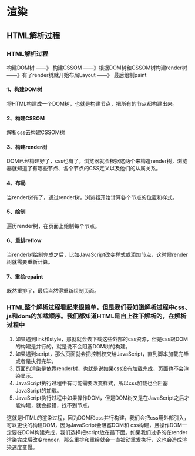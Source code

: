 <!--
 * @Author: xx
 * @Date: 2021-06-25 16:19:37
 * @LastEditors: 青峰
 * @LastEditTime: 2021-06-25 16:42:22
 * @FilePath: /vue-press/docs/html-doc/render.md
-->

# 渲染

## HTML解析过程

### HTML解析过程

构建DOM树 ——》 构建CSSOM ——》根据DOM树和CSSOM树构建render树 ——》有了render树就开始布局Layout ——》 最后绘制paint

#### 1、构建DOM树

将HTML构建成一个DOM树，也就是构建节点，把所有的节点都构建出来。

#### 2、构建CSSOM

解析css去构建CSSOM树

#### 3、构建render树

DOM已经构建好了，css也有了，浏览器就会根据这两个来构造render树，浏览器就知道了有哪些节点、各个节点的CSS定义以及他们的从属关系。

#### 4、布局

当render树有了，通过render树，浏览器开始计算各个节点的位置和样式。

#### 5、绘制

遍历render树，在页面上绘制每个节点。

#### 6、重排reflow

当render树绘制完成之后，比如JavaScript改变样式或添加节点，这时候render树就需要重新计算。

#### 7、重绘repaint

既然重排了，最后当然得重新绘制页面。

### HTML整个解析过程看起来很简单，但是我们要知道解析过程中css、js和dom的加载顺序。我们都知道HTML是自上往下解析的，在解析过程中

1. 如果遇到link和style，那就就会去下载这些外部的css资源，但是css跟DOM的构建是并行的，就是说不会阻塞DOM树的构建。
2. 如果遇到script，那么页面就会把控制权交给JavaScript，直到脚本加载完毕或者是执行完毕。
3. 页面的渲染是依靠render树，也就是说如果css没有加载完成，页面也不会渲染显示。
4. JavaScript执行过程中有可能需要改变样式，所以css加载也会阻塞JavaScript的加载。
5. JavaScript执行过程中如果操作DOM，但是DOM树又是在JavaScript之后才能构建，就会报错，找不到节点。

这就是HTML的渲染过程，因为DOM和css并行构建，我们会把css用外部引入，可以更快的构建DOM，因为JavaScript会阻塞DOM和 css构建，且操作DOM一定要在DOM构建完成，我们选择把script放在最下面。如果我们过多的在render渲染完成后改变render，那么重排和重绘就会一直被动重发执行，这也会造成渲染速度变慢。
